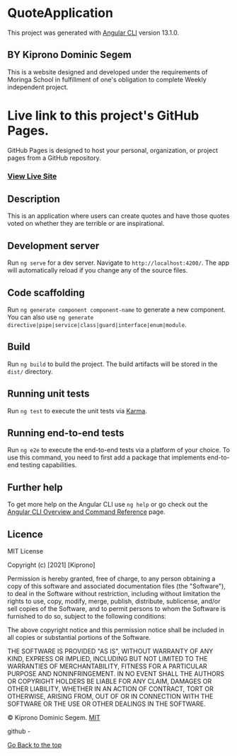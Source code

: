 # QuoteApplication

This project was generated with [Angular CLI](https://github.com/angular/angular-cli) version 13.1.0.
## BY Kiprono Dominic Segem
 This is a website designed and developed under the requirements of Moringa School in fulfillment of one's obligation to complete Weekly independent project.
 # Live link to this project's GitHub Pages.
GitHub Pages is designed to host your personal, organization, or project pages from a GitHub repository.
### [View Live Site](git@github.com:segem001/Quote-App.git)
## Description
This is an application where users can create quotes and have those quotes voted on whether they are terrible or are inspirational.


## Development server

Run `ng serve` for a dev server. Navigate to `http://localhost:4200/`. The app will automatically reload if you change any of the source files.

## Code scaffolding

Run `ng generate component component-name` to generate a new component. You can also use `ng generate directive|pipe|service|class|guard|interface|enum|module`.

## Build

Run `ng build` to build the project. The build artifacts will be stored in the `dist/` directory.

## Running unit tests

Run `ng test` to execute the unit tests via [Karma](https://karma-runner.github.io).

## Running end-to-end tests

Run `ng e2e` to execute the end-to-end tests via a platform of your choice. To use this command, you need to first add a package that implements end-to-end testing capabilities.

## Further help

To get more help on the Angular CLI use `ng help` or go check out the [Angular CLI Overview and Command Reference](https://angular.io/cli) page.
## Licence

MIT License

Copyright (c) [2021] [Kiprono]

Permission is hereby granted, free of charge, to any person obtaining a copy
of this software and associated documentation files (the "Software"), to deal
in the Software without restriction, including without limitation the rights
to use, copy, modify, merge, publish, distribute, sublicense, and/or sell
copies of the Software, and to permit persons to whom the Software is
furnished to do so, subject to the following conditions:

The above copyright notice and this permission notice shall be included in all
copies or substantial portions of the Software.

THE SOFTWARE IS PROVIDED "AS IS", WITHOUT WARRANTY OF ANY KIND, EXPRESS OR
IMPLIED, INCLUDING BUT NOT LIMITED TO THE WARRANTIES OF MERCHANTABILITY,
FITNESS FOR A PARTICULAR PURPOSE AND NONINFRINGEMENT. IN NO EVENT SHALL THE
AUTHORS OR COPYRIGHT HOLDERS BE LIABLE FOR ANY CLAIM, DAMAGES OR OTHER
LIABILITY, WHETHER IN AN ACTION OF CONTRACT, TORT OR OTHERWISE, ARISING FROM,
OUT OF OR IN CONNECTION WITH THE SOFTWARE OR THE USE OR OTHER DEALINGS IN THE
SOFTWARE.

©️ Kiprono Dominic Segem. [MIT](https://choosealicense.com/licenses/mit/)



github - 

[Go Back to the top](#Segem)
